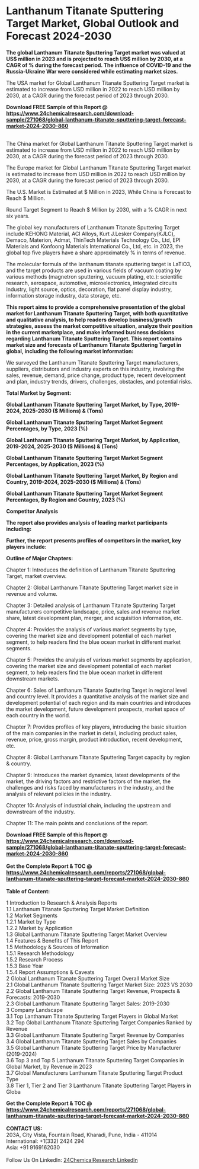 <h1>Lanthanum Titanate Sputtering Target Market, Global Outlook and Forecast 2024-2030</h1><p><strong>The global Lanthanum Titanate Sputtering Target market was valued at US$ million in 2023 and is projected to reach US$ million by 2030, at a CAGR of % during the forecast period. The influence of COVID-19 and the Russia-Ukraine War were considered while estimating market sizes.</strong></p><p>
</p><p>The USA market for Global Lanthanum Titanate Sputtering Target market is estimated to increase from USD million in 2022 to reach USD million by 2030, at a CAGR during the forecast period of 2023 through 2030.</p><div><b>Download FREE Sample of this Report @ 
            <a href="https://www.24chemicalresearch.com/download-sample/271068/global-lanthanum-titanate-sputtering-target-forecast-market-2024-2030-860">
            https://www.24chemicalresearch.com/download-sample/271068/global-lanthanum-titanate-sputtering-target-forecast-market-2024-2030-860</a></b></div><br><p>
</p><p>The China market for Global Lanthanum Titanate Sputtering Target market is estimated to increase from USD million in 2022 to reach USD million by 2030, at a CAGR during the forecast period of 2023 through 2030.</p><p>
</p><p>The Europe market for Global Lanthanum Titanate Sputtering Target market is estimated to increase from USD million in 2022 to reach USD million by 2030, at a CAGR during the forecast period of 2023 through 2030.</p><p>
</p><p>The U.S. Market is Estimated at $ Million in 2023, While China is Forecast to Reach $ Million.</p><p>
Round Target Segment to Reach $ Million by 2030, with a % CAGR in next six years.</p><p>
The global key manufacturers of Lanthanum Titanate Sputtering Target include KEHONG Material, ACI Alloys, Kurt J.Lesker Company(KJLC), Demaco, Materion, Admat, ThinTech Materials Technology Co., Ltd, EPI Materials and Konfoong Materials International Co., Ltd, etc. in 2023, the global top five players have a share approximately % in terms of revenue.</p><p>
The molecular formula of the lanthanum titanate sputtering target is LaTiO3, and the target products are used in various fields of vacuum coating by various methods (magnetron sputtering, vacuum plating, etc.): scientific research, aerospace, automotive, microelectronics, integrated circuits Industry, light source, optics, decoration, flat panel display industry, information storage industry, data storage, etc.</p><p>
<strong>This report aims to provide a comprehensive presentation of the global market for Lanthanum Titanate Sputtering Target, with both quantitative and qualitative analysis, to help readers develop business/growth strategies, assess the market competitive situation, analyze their position in the current marketplace, and make informed business decisions regarding Lanthanum Titanate Sputtering Target. This report contains market size and forecasts of Lanthanum Titanate Sputtering Target in global, including the following market information:</strong></p><p>
</p><p>
</p><p>We surveyed the Lanthanum Titanate Sputtering Target manufacturers, suppliers, distributors and industry experts on this industry, involving the sales, revenue, demand, price change, product type, recent development and plan, industry trends, drivers, challenges, obstacles, and potential risks.</p><p>
<strong>Total Market by Segment:</strong></p><p>
<strong>Global Lanthanum Titanate Sputtering Target Market, by Type, 2019-2024, 2025-2030 ($ Millions) &amp; (Tons)</strong></p><p>
<strong>Global Lanthanum Titanate Sputtering Target Market Segment Percentages, by Type, 2023 (%)</strong></p><p>
</p><p>
<strong>Global Lanthanum Titanate Sputtering Target Market, by Application, 2019-2024, 2025-2030 ($ Millions) &amp; (Tons)</strong></p><p>
<strong>Global Lanthanum Titanate Sputtering Target Market Segment Percentages, by Application, 2023 (%)</strong></p><p>
</p><p>
<strong>Global Lanthanum Titanate Sputtering Target Market, By Region and Country, 2019-2024, 2025-2030 ($ Millions) &amp; (Tons)</strong></p><p>
<strong>Global Lanthanum Titanate Sputtering Target Market Segment Percentages, By Region and Country, 2023 (%)</strong></p><p>
</p><p>
	</p><p>
<strong>Competitor Analysis</strong></p><p>
<strong>The report also provides analysis of leading market participants including:</strong></p><p>
</p><p>
<strong>Further, the report presents profiles of competitors in the market, key players include:</strong></p><p>
</p><p>
<strong>Outline of Major Chapters:</strong></p><p>
</p><p>Chapter 1: Introduces the definition of Lanthanum Titanate Sputtering Target, market overview.</p><p>
Chapter 2: Global Lanthanum Titanate Sputtering Target market size in revenue and volume.</p><p>
Chapter 3: Detailed analysis of Lanthanum Titanate Sputtering Target manufacturers competitive landscape, price, sales and revenue market share, latest development plan, merger, and acquisition information, etc.</p><p>
Chapter 4: Provides the analysis of various market segments by type, covering the market size and development potential of each market segment, to help readers find the blue ocean market in different market segments.</p><p>
Chapter 5: Provides the analysis of various market segments by application, covering the market size and development potential of each market segment, to help readers find the blue ocean market in different downstream markets.</p><p>
Chapter 6: Sales of Lanthanum Titanate Sputtering Target in regional level and country level. It provides a quantitative analysis of the market size and development potential of each region and its main countries and introduces the market development, future development prospects, market space of each country in the world.</p><p>
Chapter 7: Provides profiles of key players, introducing the basic situation of the main companies in the market in detail, including product sales, revenue, price, gross margin, product introduction, recent development, etc.</p><p>
Chapter 8: Global Lanthanum Titanate Sputtering Target capacity by region &amp; country.</p><p>
Chapter 9: Introduces the market dynamics, latest developments of the market, the driving factors and restrictive factors of the market, the challenges and risks faced by manufacturers in the industry, and the analysis of relevant policies in the industry.</p><p>
Chapter 10: Analysis of industrial chain, including the upstream and downstream of the industry.</p><p>
Chapter 11: The main points and conclusions of the report.</p><div><b>Download FREE Sample of this Report @ 
            <a href="https://www.24chemicalresearch.com/download-sample/271068/global-lanthanum-titanate-sputtering-target-forecast-market-2024-2030-860">
            https://www.24chemicalresearch.com/download-sample/271068/global-lanthanum-titanate-sputtering-target-forecast-market-2024-2030-860</a></b></div><br><div><b>Get the Complete Report & TOC @ 
            <a href="https://www.24chemicalresearch.com/reports/271068/global-lanthanum-titanate-sputtering-target-forecast-market-2024-2030-860">
            https://www.24chemicalresearch.com/reports/271068/global-lanthanum-titanate-sputtering-target-forecast-market-2024-2030-860</a></b></div><br>
            <b>Table of Content:</b><p>1 Introduction to Research & Analysis Reports<br />
    1.1 Lanthanum Titanate Sputtering Target Market Definition<br />
    1.2 Market Segments<br />
        1.2.1 Market by Type<br />
        1.2.2 Market by Application<br />
    1.3 Global Lanthanum Titanate Sputtering Target Market Overview<br />
    1.4 Features & Benefits of This Report<br />
    1.5 Methodology & Sources of Information<br />
        1.5.1 Research Methodology<br />
        1.5.2 Research Process<br />
        1.5.3 Base Year<br />
        1.5.4 Report Assumptions & Caveats<br />
2 Global Lanthanum Titanate Sputtering Target Overall Market Size<br />
    2.1 Global Lanthanum Titanate Sputtering Target Market Size: 2023 VS 2030<br />
    2.2 Global Lanthanum Titanate Sputtering Target Revenue, Prospects & Forecasts: 2019-2030<br />
    2.3 Global Lanthanum Titanate Sputtering Target Sales: 2019-2030<br />
3 Company Landscape<br />
    3.1 Top Lanthanum Titanate Sputtering Target Players in Global Market<br />
    3.2 Top Global Lanthanum Titanate Sputtering Target Companies Ranked by Revenue<br />
    3.3 Global Lanthanum Titanate Sputtering Target Revenue by Companies<br />
    3.4 Global Lanthanum Titanate Sputtering Target Sales by Companies<br />
    3.5 Global Lanthanum Titanate Sputtering Target Price by Manufacturer (2019-2024)<br />
    3.6 Top 3 and Top 5 Lanthanum Titanate Sputtering Target Companies in Global Market, by Revenue in 2023<br />
    3.7 Global Manufacturers Lanthanum Titanate Sputtering Target Product Type<br />
    3.8 Tier 1, Tier 2 and Tier 3 Lanthanum Titanate Sputtering Target Players in Globa</p><div><b>Get the Complete Report & TOC @ 
            <a href="https://www.24chemicalresearch.com/reports/271068/global-lanthanum-titanate-sputtering-target-forecast-market-2024-2030-860">
            https://www.24chemicalresearch.com/reports/271068/global-lanthanum-titanate-sputtering-target-forecast-market-2024-2030-860</a></b></div><br><b>CONTACT US:</b><br>
            203A, City Vista, Fountain Road, Kharadi, Pune, India - 411014<br>
            International: +1(332) 2424 294<br>
            Asia: +91 9169162030 <br><br>
            Follow Us On LinkedIn: <a href="https://www.linkedin.com/company/24chemicalresearch/">24ChemicalResearch LinkedIn</a>